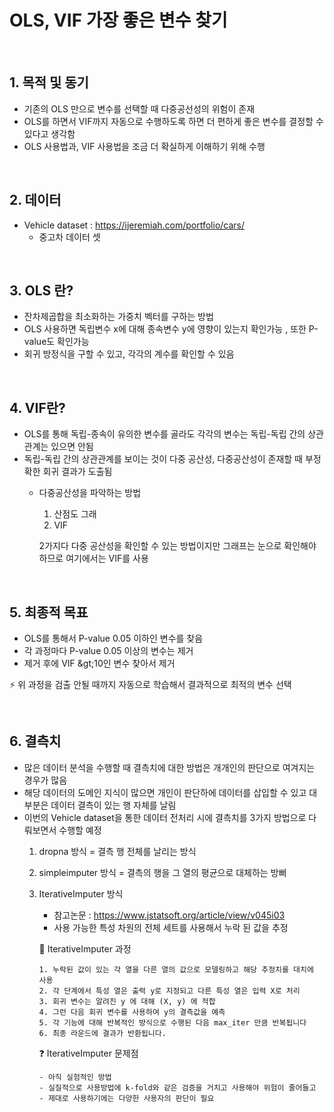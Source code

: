 # OLS, VIF 가장 좋은 변수 찾기

&nbsp;

## 1. 목적 및 동기

 - 기존의 OLS 만으로 변수를 선택할 때 다중공선성의 위험이 존재 
 - OLS를 하면서 VIF까지 자동으로 수행하도록 하면 더 편하게 좋은 변수를 결정할 수 있다고 생각함
 - OLS 사용법과, VIF 사용법을 조금 더 확실하게 이해하기 위해 수행
 
&nbsp;

## 2. 데이터
 - Vehicle dataset : https://ijeremiah.com/portfolio/cars/
    - 중고차 데이터 셋


&nbsp;
## 3. OLS 란?

 - 잔차제곱합을 최소화하는 가중치 벡터를 구하는 방법
 - OLS 사용하면 독립변수 x에 대해 종속변수 y에 영향이 있는지 확인가능 , 또한 P-value도 확인가능
 - 회귀 방정식을 구할 수 있고, 각각의 계수를 확인할 수 있음
 
&nbsp;
## 4. VIF란?

 - OLS를 통해 독립-종속이 유의한 변수를 골라도 각각의 변수는 독립-독립 간의 상관관계는 있으면 안됨
 - 독립-독립 간의 상관관계를 보이는 것이 다중 공산성, 다중공산성이 존재할 때 부정확한 회귀 결과가 도출됨
   - 다중공산성을 파악하는 방법
     1. 산점도 그래
     2. VIF 
     
      2가지다 다중 공산성을 확인할 수 있는 방법이지만 그래프는 눈으로 확인해야 하므로 여기에서는 VIF를 사용
     
&nbsp;
## 5. 최종적 목표

 - OLS를 통해서 P-value 0.05 이하인 변수를 찾음
 - 각 과정마다 P-value 0.05 이상의 변수는 제거
 - 제거 후에 VIF &amp;gt;10인 변수 찾아서 제거 
 
 :zap: 위 과정을 검출 안될 때까지 자동으로 학습해서 결과적으로 최적의 변수 선택
 
 
&nbsp;
## 6. 결측치

 - 많은 데이터 분석을 수행할 때 결측치에 대한 방법은 개개인의 판단으로 여겨지는 경우가 많음
 - 해당 데이터의 도메인 지식이 많으면 개인이 판단하에 데이터를 삽입할 수 있고 대부분은 데이터 결측이 있는 행 자체를 날림
 - 이번의  Vehicle dataset을 통한 데이터 전처리 시에 결측치를 3가지 방법으로 다뤄보면서 수행할 예정
     1. dropna 방식 = 결측 행 전체를 날리는 방식
     2. simpleimputer 방식 = 결측의 행을 그 열의 평균으로 대체하는 방뻐
     3. IterativeImputer 방식
         - 참고논문 : https://www.jstatsoft.org/article/view/v045i03
         - 사용 가능한 특성 차원의 전체 세트를 사용해서 누락 된 값을 추정
         
         :repeat: IterativeImputer 과정
         
            1. 누락된 값이 있는 각 열을 다른 열의 값으로 모델링하고 해당 추정치를 대치에 사용
            2. 각 단계에서 특성 열은 출력 y로 지정되고 다른 특성 열은 입력 X로 처리
            3. 회귀 변수는 알려진 y 에 대해 (X, y) 에 적합
            4. 그런 다음 회귀 변수를 사용하여 y의 결측값을 예측
            5. 각 기능에 대해 반복적인 방식으로 수행된 다음 max_iter 만큼 반복됩니다
            6. 최종 라운드에 결과가 반환됩니다.
            
         :question: IterativeImputer 문제점
         
            - 아직 실험적인 방법
            - 실질적으로 사용방법에 k-fold와 같은 검증을 거치고 사용해야 위험이 줄어들고
            - 제대로 사용하기에는 다양한 사용자의 판단이 필요
